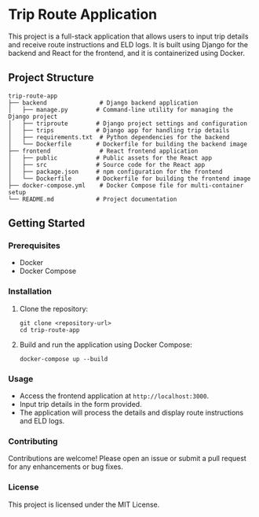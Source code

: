 # Trip Route Application

This project is a full-stack application that allows users to input trip details and receive route instructions and ELD logs. It is built using Django for the backend and React for the frontend, and it is containerized using Docker.

## Project Structure

```
trip-route-app
├── backend               # Django backend application
│   ├── manage.py        # Command-line utility for managing the Django project
│   ├── triproute        # Django project settings and configuration
│   ├── trips            # Django app for handling trip details
│   ├── requirements.txt  # Python dependencies for the backend
│   └── Dockerfile       # Dockerfile for building the backend image
├── frontend              # React frontend application
│   ├── public           # Public assets for the React app
│   ├── src              # Source code for the React app
│   ├── package.json     # npm configuration for the frontend
│   └── Dockerfile       # Dockerfile for building the frontend image
├── docker-compose.yml    # Docker Compose file for multi-container setup
└── README.md            # Project documentation
```

## Getting Started

### Prerequisites

- Docker
- Docker Compose

### Installation

1. Clone the repository:
   ```
   git clone <repository-url>
   cd trip-route-app
   ```

2. Build and run the application using Docker Compose:
   ```
   docker-compose up --build
   ```

### Usage

- Access the frontend application at `http://localhost:3000`.
- Input trip details in the form provided.
- The application will process the details and display route instructions and ELD logs.

### Contributing

Contributions are welcome! Please open an issue or submit a pull request for any enhancements or bug fixes.

### License

This project is licensed under the MIT License.